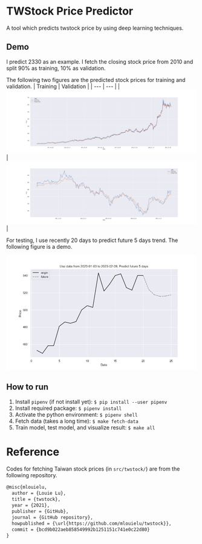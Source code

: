 # TWStock Price Predictor
A tool which predicts twstock price by using deep learning techniques.

## Demo
I predict 2330 as an example. I fetch the closing stock price from 2010 and split 90% as training, 10% as validation.

The following two figures are the predicted stock prices for training and validation.
| Training | Validation |
| --- | --- |
| ![Training](figure/training.png) | ![Validation](figure/validation.png) |

For testing, I use recently 20 days to predict future 5 days trend. The following figure is a demo.

![Testing](figure/testing.png)


## How to run
1. Install `pipenv` (if not install yet): `$ pip install --user pipenv`
2. Install required package: `$ pipenv install`
3. Activate the python environment: `$ pipenv shell`
4. Fetch data (takes a long time): `$ make fetch-data`
5. Train model, test model, and visualize result: `$ make all`

# Reference
Codes for fetching Taiwan stock prices (in `src/twstock/`) are from the following repository.
```
@misc{mlouielu,
  author = {Louie Lu},
  title = {twstock},
  year = {2021},
  publisher = {GitHub},
  journal = {GitHub repository},
  howpublished = {\url{https://github.com/mlouielu/twstock}},
  commit = {bcd9b022aeb858549992b1251151c741e0c22d80}
}
```
